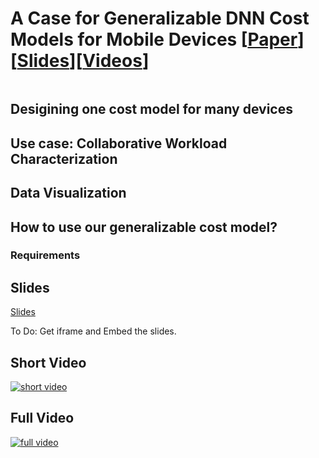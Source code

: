 # A Case for Generalizable DNN Cost Models for Mobile Devices [[Paper]()][[Slides]()][[Videos]()]
```BibTex
```
## Desigining one cost model for many devices

## Use case: Collaborative Workload Characterization

## Data Visualization

## How to use our generalizable cost model?

### Requirements

## Slides
[Slides](https://slides.com/pratyushkumarpanda/deck/fullscreen?token=QQC26kZT)

To Do: Get iframe and Embed the slides. 

## Short Video
[![short video](https://img.youtube.com/vi/fOcvznSENUU/maxresdefault.jpg)](https://youtu.be/fOcvznSENUU)

## Full Video
[![full video](https://img.youtube.com/vi/Mh1c-tNWRoc/maxresdefault.jpg)](https://youtu.be/Mh1c-tNWRoc)

